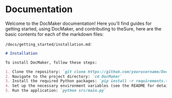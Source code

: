 # Documentation

Welcome to the DocMaker documentation! Here you'll find guides for getting started, using DocMaker, and contributing to theSure, here are the basic contents for each of the markdown files:

`/docs/getting_started/installation.md`:

```markdown
# Installation

To install DocMaker, follow these steps:

1. Clone the repository: `git clone https://github.com/yourusername/DocMaker.git`
2. Navigate to the project directory: `cd DocMaker`
3. Install the required Python packages: `pip install -r requirements.txt`
4. Set up the necessary environment variables (see the README for details).
5. Run the application: `python src/main.py`
